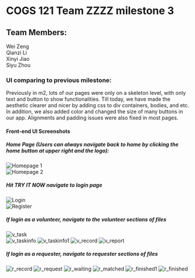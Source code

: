 # COGS 121 Team ZZZZ milestone 3

## Team Members:
  Wei Zeng  
  Qianzi Li  
  Xinyi Jiao  
  Siyu Zhou

### UI comparing to previous milestone:
  Previously in m2, lots of our pages were only on a skeleton level, with only text and button to show functionalities. Till today, we have made the aesthetic clearer and nicer by adding css to div containers, bodies, and etc. In addition, we also added color and changed the size of many buttons in our app. Alignments and padding issues were also fixed in most pages.

#### Front-end UI Screenshots

##### Home Page (Users can always navigate back to home by clicking the home button at upper right and the logo):

  ![Homepage 1](images/Milestone2/homepage.png)  
  ![Homepage 2](images/Milestone2/homepage1.png)

##### Hit TRY IT NOW navigate to login page
  ![Login](images/Milestone2/login.png)  
  ![Register](images/Milestone2/register.png)

##### If login as a volunteer, navigate to the volunteer sections of files  
  ![v_task](images/Milestone3/v_task.png)  
  ![v_taskinfo](images/Milestone3/v_taskinfo.png)
  ![v_taskinfo1](images/Milestone3/v_taskinfo1.png)
  ![v_record](images/Milestone3/v_record.png)
  ![v_report](images/Milestone3/v_report.png)

##### If login as a requester, navigate to requester sections of files
  ![r_record](images/Milestone3/r_record.png)
  ![r_request](images/Milestone3/r_request.png)
  ![r_waiting](images/Milestone3/r_waiting.png)
  ![r_matched](images/Milestone3/r_matched.png)
  ![r_finished1](images/Milestone3/r_finished1.png)
  ![r_finished](images/Milestone3/r_finished.png)
